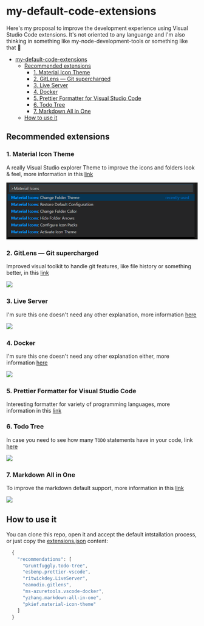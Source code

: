 # my-default-code-extensions
Here's my proposal to improve the development experience using Visual Studio Code extensions. It's not oriented to any languange and I'm also thinking in something like my-node-development-tools or something like that :thinking:

- [my-default-code-extensions](#my-default-code-extensions)
  - [Recommended extensions](#recommended-extensions)
    - [1. Material Icon Theme](#1-material-icon-theme)
    - [2. GitLens — Git supercharged](#2-gitlens--git-supercharged)
    - [3. Live Server](#3-live-server)
    - [4. Docker](#4-docker)
    - [5. Prettier Formatter for Visual Studio Code](#5-prettier-formatter-for-visual-studio-code)
    - [6. Todo Tree](#6-todo-tree)
    - [7. Markdown All in One](#7-markdown-all-in-one)
  - [How to use it](#how-to-use-it)

## Recommended extensions
### 1. Material Icon Theme
A really Visual Studio explorer Theme to improve the icons and folders look & feel, more information in this [link](https://marketplace.visualstudio.com/items?itemName=PKief.material-icon-theme)

![](https://raw.githubusercontent.com/PKief/vscode-material-icon-theme/main/images/commandPalette.png)

### 2. GitLens — Git supercharged
Improved visual toolkit to handle git features, like file history or something better, in this [link](https://marketplace.visualstudio.com/items?itemName=eamodio.gitlens)

![](https://raw.githubusercontent.com/eamodio/vscode-gitlens/master/images/docs/gitlens-preview.gif)

### 3. Live Server
I'm sure this one doesn't need any other explanation, more information [here](https://marketplace.visualstudio.com/items?itemName=ritwickdey.LiveServer)

![](https://github.com/ritwickdey/vscode-live-server/raw/master/images/Screenshot/vscode-live-server-animated-demo.gif)

### 4. Docker

I'm sure this one doesn't need any other explanation either, more information [here](https://marketplace.visualstudio.com/items?itemName=ms-azuretools.vscode-docker)

![](https://github.com/microsoft/vscode-docker/raw/HEAD/resources/readme/overview.gif)

### 5. Prettier Formatter for Visual Studio Code
Interesting formatter for variety of programming languages, more information in this [link](https://marketplace.visualstudio.com/items?itemName=esbenp.prettier-vscode)


### 6. Todo Tree
In case you need to see how many `TODO` statements have in your code, link [here](https://marketplace.visualstudio.com/items?itemName=Gruntfuggly.todo-tree)

![](https://raw.githubusercontent.com/Gruntfuggly/todo-tree/master/resources/screenshot.png)

### 7. Markdown All in One
To improve the markdown default support, more information in this [link](https://marketplace.visualstudio.com/items?itemName=yzhang.markdown-all-in-one)

![](https://github.com/yzhang-gh/vscode-markdown/raw/master/images/gifs/toggle-bold.gif)

## How to use it

You can clone this repo, open it and accept the default intstallation process, or just copy the [extensions.json](.vscode/extensions.json) content:

```javascript
  {
    "recommendations": [
      "Gruntfuggly.todo-tree", 
      "esbenp.prettier-vscode",
      "ritwickdey.LiveServer", 
      "eamodio.gitlens", 
      "ms-azuretools.vscode-docker", 
      "yzhang.markdown-all-in-one",
      "pkief.material-icon-theme"
    ]
  }
```
